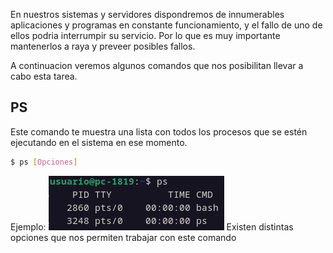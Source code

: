 En nuestros sistemas y servidores dispondremos de innumerables aplicaciones y programas en constante funcionamiento, y el fallo de uno de ellos
podria interrumpir su servicio. Por lo que es muy importante mantenerlos a raya y preveer posibles fallos.

A continuacion veremos algunos comandos que nos posibilitan llevar a cabo esta tarea.

## PS
Este comando te muestra una lista con todos los procesos que se estén ejecutando en el sistema en ese momento.
~~~ Bash
$ ps [Opciones]
~~~
Ejemplo: 
![ps solo](/img/procesos/ps_solo.PNG)
Existen distintas opciones que nos permiten trabajar con este comando
